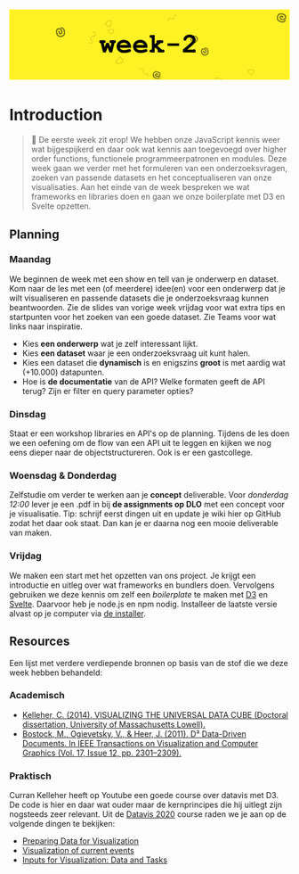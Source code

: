 # ![Tech Track - Week-2][banner]

# Introduction

> 👋 De eerste week zit erop! We hebben onze JavaScript kennis weer wat bijgespijkerd en daar ook wat kennis aan toegevoegd over higher order functions, functionele programmeerpatronen en modules. Deze week gaan we verder met het formuleren van een onderzoeksvragen, zoeken van passende datasets en het conceptualiseren van onze visualisaties. Aan het einde van de week bespreken we wat frameworks en libraries doen en gaan we onze boilerplate met D3 en Svelte opzetten.

## Planning

### Maandag

We beginnen de week met een show en tell van je onderwerp en dataset. Kom naar de les met een (of meerdere) idee(en) voor een onderwerp dat je wilt visualiseren en passende datasets die je onderzoeksvraag kunnen beantwoorden. Zie de slides van vorige week vrijdag voor wat extra tips en startpunten voor het zoeken van een goede dataset. Zie Teams voor wat links naar inspiratie.

- Kies **een onderwerp** wat je zelf interessant lijkt.
- Kies **een dataset** waar je een onderzoeksvraag uit kunt halen.
- Kies een dataset die **dynamisch** is en enigszins **groot** is met aardig wat (+10.000) datapunten.
- Hoe is **de documentatie** van de API? Welke formaten geeft de API terug? Zijn er filter en query parameter opties?

### Dinsdag

Staat er een workshop libraries en API's op de planning. Tijdens de les doen we een oefening om de flow van een API uit te leggen en kijken we nog eens dieper naar de objectstructureren. Ook is er een gastcollege.

### Woensdag & Donderdag

Zelfstudie om verder te werken aan je **concept** deliverable. Voor _donderdag 12:00_ lever je een .pdf in bij **de assignments op DLO** met een concept voor je visualisatie. Tip: schrijf eerst dingen uit en update je wiki hier op GitHub zodat het daar ook staat. Dan kan je er daarna nog een mooie deliverable van maken.

### Vrijdag

We maken een start met het opzetten van ons project. Je krijgt een introductie en uitleg over wat frameworks en bundlers doen. Vervolgens gebruiken we deze kennis om zelf een _boilerplate_ te maken met [D3](https://d3js.org/) en [Svelte](https://svelte.dev/). Daarvoor heb je node.js en npm nodig. Installeer de laatste versie alvast op je computer via [de installer](https://nodejs.org/en).

## Resources

Een lijst met verdere verdiepende bronnen op basis van de stof die we deze week hebben behandeld:

### Academisch

- [Kelleher, C. (2014). VISUALIZING THE UNIVERSAL DATA CUBE (Doctoral dissertation, University of Massachusetts Lowell).](https://curran.github.io/phd/dissertation/dissertation.pdf)
- [Bostock, M., Ogievetsky, V., & Heer, J. (2011). D³ Data-Driven Documents. In IEEE Transactions on Visualization and Computer Graphics (Vol. 17, Issue 12, pp. 2301–2309).](https://ieeexplore.ieee.org/iel5/2945/6064926/06064996.pdf)

### Praktisch

Curran Kelleher heeft op Youtube een goede course over datavis met D3. De code is hier en daar wat ouder maar de kernprincipes die hij uitlegt zijn nogsteeds zeer relevant.  Uit de [Datavis 2020](https://datavis.tech/datavis-2020/) course raden we je aan op de volgende dingen te bekijken: 

- [Preparing Data for Visualization](https://www.youtube.com/watch?v=8tJV3jMHyEQ)
- [Visualization of current events](https://datavis.tech/visualizations-of-current-events/)
- [Inputs for Visualization: Data and Tasks](https://www.youtube.com/watch?v=Gle7a8qPf8k&list=PL9yYRbwpkykuK6LSMLH3bAaPpXaDUXcLV&index=18)

[banner]: /images/banners/week-2.png
